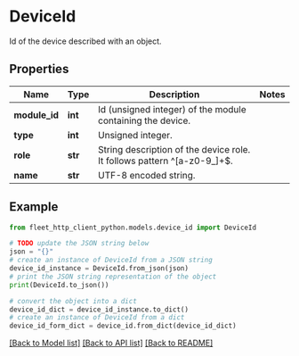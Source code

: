 # DeviceId

Id of the device described with an object.

## Properties

Name | Type | Description | Notes
------------ | ------------- | ------------- | -------------
**module_id** | **int** | Id (unsigned integer) of the module containing the device. | 
**type** | **int** | Unsigned integer. | 
**role** | **str** | String description of the device role. It follows pattern ^[a-z0-9_]+$. | 
**name** | **str** | UTF-8 encoded string. | 

## Example

```python
from fleet_http_client_python.models.device_id import DeviceId

# TODO update the JSON string below
json = "{}"
# create an instance of DeviceId from a JSON string
device_id_instance = DeviceId.from_json(json)
# print the JSON string representation of the object
print(DeviceId.to_json())

# convert the object into a dict
device_id_dict = device_id_instance.to_dict()
# create an instance of DeviceId from a dict
device_id_form_dict = device_id.from_dict(device_id_dict)
```
[[Back to Model list]](../README.md#documentation-for-models) [[Back to API list]](../README.md#documentation-for-api-endpoints) [[Back to README]](../README.md)


